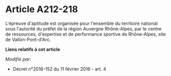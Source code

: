 # Article A212-218

L'épreuve d'aptitude est organisée pour l'ensemble du territoire national sous l'autorité du préfet de la région Auvergne
Rhône-Alpes, par le centre de ressources, d'expertise et de performance sportive de Rhône-Alpes, site de Vallon-Pont-d'Arc.

**Liens relatifs à cet article**

_Modifié par_:

  - Décret n°2016-152 du 11 février 2016 - art. 4
